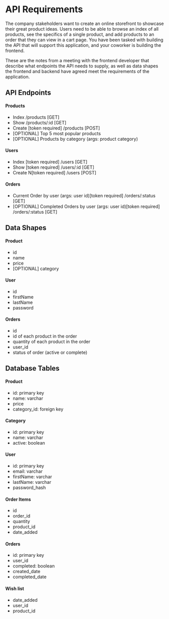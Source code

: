 # API Requirements
The company stakeholders want to create an online storefront to showcase their great product ideas. Users need to be able to browse an index of all products, see the specifics of a single product, and add products to an order that they can view in a cart page. You have been tasked with building the API that will support this application, and your coworker is building the frontend.

These are the notes from a meeting with the frontend developer that describe what endpoints the API needs to supply, as well as data shapes the frontend and backend have agreed meet the requirements of the application. 

## API Endpoints
#### Products
- Index /products [GET]
- Show /products/:id [GET]
- Create [token required] /products [POST]
- [OPTIONAL] Top 5 most popular products 
- [OPTIONAL] Products by category (args: product category)

#### Users
- Index [token required] /users [GET]
- Show [token required] /users/:id [GET]
- Create N[token required] /users [POST]

#### Orders
- Current Order by user (args: user id)[token required] /orders/:status [GET]
- [OPTIONAL] Completed Orders by user (args: user id)[token required] /orders/:status [GET]

## Data Shapes
#### Product
-  id
- name
- price
- [OPTIONAL] category

#### User
- id
- firstName
- lastName
- password

#### Orders
- id
- id of each product in the order
- quantity of each product in the order
- user_id
- status of order (active or complete)

## Database Tables
#### Product
- id: primary key
- name: varchar
- price
- category_id: foreign key
#### Category
- id: primary key
- name: varchar
- active: boolean
#### User
- id: primary key
- email: varchar
- firstName: varchar
- lastName: varchar
- password_hash
#### Order Items
- id
- order_id
- quantity
- product_id
- date_added
#### Orders
- id: primary key
- user_id
- completed: boolean
- created_date
- completed_date
#### Wish list
- date_added
- user_id
- product_id
